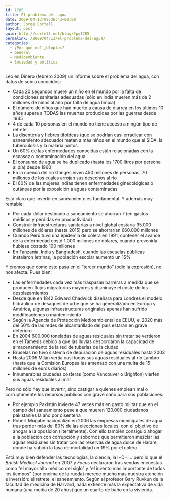 ```yaml
---
id: 1785
title: El problema del agua
date: 2009-04-13T09:36:43+00:00
author: Jorge Cortell
layout: post
guid: http://cortell.net/blog/?p=1785
permalink: /2009/04/13/el-problema-del-agua/
categories:
  - ¿Por qué no? ¿Utopías?
  - General
  - Medioambiente
  - Sociedad y polí­tica
---
```

Leo en Dinero (febrero 2009) un informe sobre el problema del agua, con datos de sobra conocidos:

  * Cada 20 segundos muere un niño en el mundo por la falta de condiciones sanitarias adecuadas (sólo en India mueren más de 2 millones de niños al año por falta de agua limpia)
  * El número de niños que han muerto a causa de diarrea en los últimos 10 años supera a TODAS las muertes producidas por las guerras desde 1945
  * 4 de cada 10 personas en el mundo no tiene acceso a ningún tipo de retrete
  * La disentería y fiebres tifoideas (que se podrían casi erradicar con saneamiento adecuado) matan a más niños en el mundo que el SIDA, la tuberculosis y la malaria juntos
  * Un 60% de las enfermedades conocidas están relacionadas con la escasez o contaminación del agua
  * El consumo de agua se ha duplicado (hasta los 1700 litros por persona al día) desde 1960
  * En la cuenca del río Ganges viven 450 millones de personas, 70 millones de los cuales arrojan sus desechos al río
  * El 60% de las mujeres indias tienen enfermedades ginecológicas o cutáneas por la exposición a aguas contaminadas

Está claro que invertir en saneamiento es fundamental. Y además muy rentable:

  * Por cada dólar destinado a saneamiento se ahorran 7 (en gastos médicos y pérdidas en productividad)
  * Construir infraestructuras sanitarias a nivel global costaría 95.000 millones de dólares (hasta 2015) pero se ahorrarían 660.000 millones
  * Cuando Perú tuvo una epidemia de cólera en 1991, contener el avance de la enfermedad costó 1.000 millones de dólares, cuando prevenirla hubiese costado 100 millones
  * En Tanzania, India y Bangladesh, cuando las escuelas públicas instalaron letrinas, la población escolar aumentó un 15%

Y cremos que como esto pasa en el &#8220;tercer mundo&#8221; (odio la expresión), no nos afecta. Pues bien:

  * Las enfermedades cada vez más traspasan barreras a medida que se producen flujos migratorios mayores y disminuye el coste de los desplazamientos
  * Desde que en 1842 Edward Chadwick diseñara para Londres el modelo hidráulico de desagües de urbe que se ha generalizado en Europa y América, algunas infraestructuras originales apenas han sufrido modificaciones o mantenimiento
  * Según la Agencia de Protección Medioambiental de EEUU, el 2020 más del 50% de las redes de alcantarillado del país estarán en grave deterioro
  * En 2004 600.000 toneladas de aguas residuales sin tratar se vertieron en el Támesis debido a que las lluvias desbordaron la capacidad de almacenamiento de la red de tuberías de la ciudad
  * Bruselas no tuvo sistema de depuración de aguas residuales hasta 2003
  * Hasta 2005 Milán vertía casi todas sus aguas residuales al río Lambro (hasta que la Comisión Europea les amenazó con una multa de 15 millones de euros diarios)
  * Innumerables ciudades costeras (como Vancouver o Brighton) vierten sus aguas residuales al mar

Pero no sólo hay que invertir, sino castigar a quienes emplean mal o corruptamente los recursos públicos con grave daño para sus poblaciones:

  * Por ejemplo Pakistán invierte 47 veces más en gasto militar que en el campo del saneamiento pese a que mueren 120.000 ciudadanos pakistaníes la año por disentería
  * Robert Mugabe nacionalizó en 2006 las empresas municipales de agua tras perder más del 80% de las elecciones locales, con el objetivo de ahogar a la oposición (literalmente). Con ello también consiguió ahogar a la población con corrupción y sobornos que permitieron mezclar las aguas residuales sin tratar con las reservas de agua dulce de Harare, donde ha subido la tasa de mortalidad un 19% por el cólera

Está muy bien defender las tecnologías, la ciencia, la I+D+i&#8230; pero lo que el _British Medical Journal_ en 2007 y _Focus_ declararon tras sendas encuestas como &#8220;el mayor hito médico del siglo&#8221; y &#8220;el invento más importante de todos los tiempos&#8221; (por encima de la rueda) merece mucho más nuestra atención e inversión: el retrete, el saneamiento. Según el profesor Gary Ruvkun de la facultad de medicina de Harvard, nada extiende más la expectativa de vida humana (una media de 20 años) que un cuarto de baño en la vivienda.